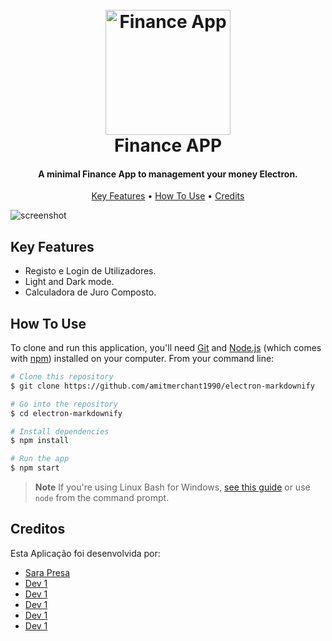 
<h1 align="center">
  <br>
  <a href="http://financeappsarapresa.pt"><img src="" alt="Finance App" width="200"></a>
  <br>
  Finance APP
  <br>
</h1>

<h4 align="center">A minimal Finance App to management your money <a>Electron</a>.</h4>

<p align="center">
  <a href="#key-features">Key Features</a> •
  <a href="#how-to-use">How To Use</a> •
  <a href="#credits">Credits</a> 
</p>

![screenshot](https://raw.githubusercontent.com/amitmerchant1990/electron-markdownify/master/app/img/markdownify.gif)

## Key Features

* Registo e Login de Utilizadores.
* Light and Dark mode.
* Calculadora de Juro Composto.

## How To Use

To clone and run this application, you'll need [Git](https://git-scm.com) and [Node.js](https://nodejs.org/en/download/) (which comes with [npm](http://npmjs.com)) installed on your computer. From your command line:

```bash
# Clone this repository
$ git clone https://github.com/amitmerchant1990/electron-markdownify

# Go into the repository
$ cd electron-markdownify

# Install dependencies
$ npm install

# Run the app
$ npm start
```

> **Note**
> If you're using Linux Bash for Windows, [see this guide](https://www.howtogeek.com/261575/how-to-run-graphical-linux-desktop-applications-from-windows-10s-bash-shell/) or use `node` from the command prompt.


## Creditos

Esta Aplicação foi desenvolvida por:

- [Sara Presa](https://samuelcardoso.pt)
- [Dev 1](https://samuelcardoso.pt)
- [Dev 1](https://samuelcardoso.pt)
- [Dev 1](https://samuelcardoso.pt)
- [Dev 1](https://samuelcardoso.pt)
- [Dev 1](https://samuelcardoso.pt)

